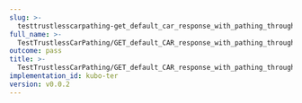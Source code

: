 ```yaml
---
slug: >-
  testtrustlesscarpathing-get_default_car_response_with_pathing_through_unixfs_directory_(accept_header)-header_accept-ranges
full_name: >-
  TestTrustlessCarPathing/GET_default_CAR_response_with_pathing_through_UnixFS_Directory_(Accept_Header)/Header_Accept-Ranges
outcome: pass
title: >-
  TestTrustlessCarPathing/GET_default_CAR_response_with_pathing_through_UnixFS_Directory_(Accept_Header)/Header_Accept-Ranges
implementation_id: kubo-ter
version: v0.0.2
---
```


